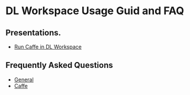 # DL Workspace Usage Guid and FAQ

## Presentations. 

* [Run Caffe in DL Workspace](Presentation/HowTo_Run_Caffe.pptx)

## Frequently Asked Questions

* [General](FAQ.md)
* [Caffe](Caffe_FAQ.md)
